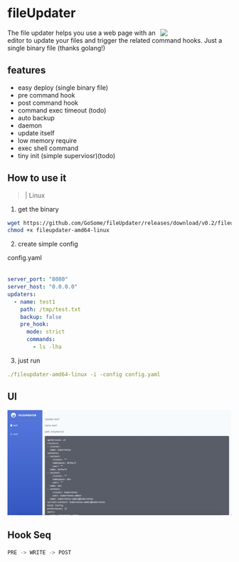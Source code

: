 # fileUpdater 
<img align="right" width="160px" src="https://raw.githubusercontent.com/GoSome/fileUpdater/master/logo/fileupdater.png">


The file updater helps you use a web page with an editor to update your files and trigger the related command hooks.
Just a single binary file (thanks golang!)


## features
* easy deploy (single binary file)
* pre command hook
* post command hook
* command exec timeout (todo)
* auto backup
* daemon
* update itself
* low memory require
* exec shell command
* tiny init (simple superviosr)(todo)
## How to use it

>| Linux

1. get the binary
```bash
wget https://github.com/GoSome/fileUpdater/releases/download/v0.2/fileupdater-amd64-linux
chmod +x fileupdater-amd64-linux
```
2. create simple config

config.yaml
```yaml

server_port: "8080"
server_host: "0.0.0.0"
updaters:
  - name: test1
    path: /tmp/test.txt
    backup: false
    pre_hook:
      mode: strict
      commands:
        - ls -lha

```

3. just run

```yaml
./fileupdater-amd64-linux -i -config config.yaml
```
## UI

![fileUpdater](./ui.png)


## Hook Seq

```bash
PRE -> WRITE -> POST
```
